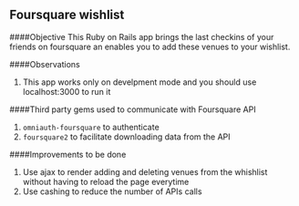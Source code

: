 ## Foursquare wishlist
####Objective
This Ruby on Rails app brings the last checkins of your friends on foursquare an enables you to add these venues to your wishlist.

####Observations
1. This app works only on develpment mode and you should use localhost:3000 to run it

####Third party gems used to communicate with Foursquare API
1. `omniauth-foursquare` to authenticate
2. `foursquare2` to facilitate downloading data from the API

####Improvements to be done
1. Use ajax to render adding and deleting venues from the whishlist without having to reload the page everytime
2. Use cashing to reduce the number of APIs calls
